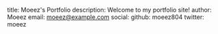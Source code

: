 title: Moeez's Portfolio
description: Welcome to my portfolio site!
author: Moeez
email: moeez@example.com
social:
  github: moeez804
  twitter: moeez
